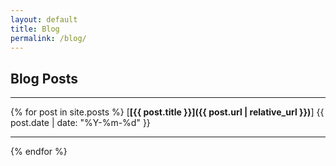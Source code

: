 ```yaml
---
layout: default
title: Blog
permalink: /blog/
---
```

**Blog Posts**
---

---

{% for post in site.posts %}
[**[{{ post.title }}]({{ post.url | relative_url }})**]
{{ post.date | date: "%Y-%m-%d" }}

---

{% endfor %} 